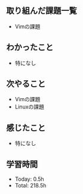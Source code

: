 ## 取り組んだ課題一覧
- Vimの課題
## わかったこと
- 特になし
## 次やること
- Vimの課題
- Linuxの課題
## 感じたこと
- 特になし 
## 学習時間
- Today: 0.5h
- Total: 218.5h

<!--```toggl
LIST
FROM 2024-05-10 TO 2024-05-10
INCLUDE PROJECTS "HappinessChain", "Self-Study"
```-->
<!--```toggl
SUMMARY
FROM 2024-01-01 TO 2024-05-10
INCLUDE PROJECTS "HappinessChain", "Self-Study"
```-->
